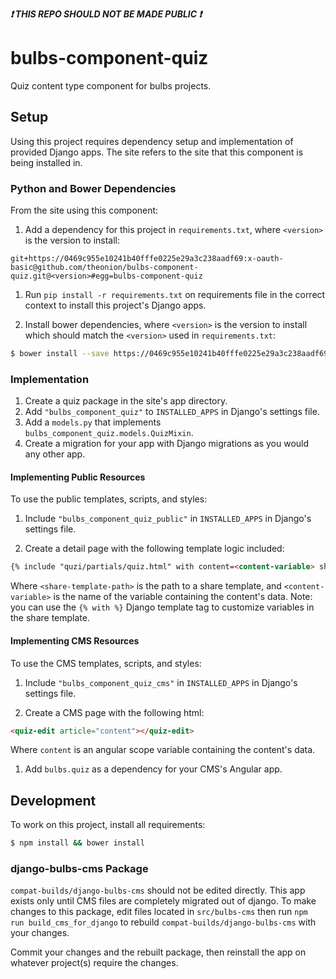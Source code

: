 <strong><i>:exclamation: THIS REPO SHOULD NOT BE MADE PUBLIC :exclamation:</i></strong>

# bulbs-component-quiz
Quiz content type component for bulbs projects.

## Setup
Using this project requires dependency setup and implementation of provided
Django apps. The site refers to the site that this component is being installed in.

### Python and Bower Dependencies
From the site using this component:

1. Add a dependency for this project in ```requirements.txt```, where ```<version>```
is the version to install:
  ```
  git+https://0469c955e10241b40fffe0225e29a3c238aadf69:x-oauth-basic@github.com/theonion/bulbs-component-quiz.git@<version>#egg=bulbs-component-quiz
  ```

1. Run ```pip install -r requirements.txt``` on requirements file in the correct
context to install this project's Django apps.

1. Install bower dependencies, where ```<version>``` is the version to
install which should match the ```<version>``` used in ```requirements.txt```:
  ```bash
  $ bower install --save https://0469c955e10241b40fffe0225e29a3c238aadf69:x-oauth-basic@github.com/theonion/bulbs-component-quiz.git\#\<version>
  ```


### Implementation
1. Create a quiz package in the site's app directory.
1. Add ```"bulbs_component_quiz"``` to ```INSTALLED_APPS``` in Django's settings file.
1. Add a ```models.py``` that implements ```bulbs_component_quiz.models.QuizMixin```.
1. Create a migration for your app with Django migrations as you would any other app.

#### Implementing Public Resources
To use the public templates, scripts, and styles:

1. Include ```"bulbs_component_quiz_public"``` in ```INSTALLED_APPS``` in
Django's settings file.

1. Create a detail page with the following template logic included:
  ```html
  {% include "quzi/partials/quiz.html" with content=<content-variable> share_partial_template="<share-template-path>" %}
  ```
  Where ```<share-template-path>``` is the path to a share template, and
  ```<content-variable>``` is the name of the variable containing the content's data.
  Note: you can use the ```{% with %}``` Django template tag to customize variables in
  the share template.

#### Implementing CMS Resources
To use the CMS templates, scripts, and styles:

1. Include ```"bulbs_component_quiz_cms"``` in ```INSTALLED_APPS``` in
Django's settings file.

1. Create a CMS page with the following html:
  ```html
  <quiz-edit article="content"></quiz-edit>
  ```
  Where ```content``` is an angular scope variable containing the content's data.

1. Add ```bulbs.quiz``` as a dependency for your CMS's Angular app.

## Development
To work on this project, install all requirements:
```bash
$ npm install && bower install
```

### django-bulbs-cms Package
```compat-builds/django-bulbs-cms``` should not be edited directly. This app exists only until
CMS files are completely migrated out of django. To make changes to this package,
edit files located in ```src/bulbs-cms``` then run ```npm run build_cms_for_django```
to rebuild ```compat-builds/django-bulbs-cms``` with your changes.

Commit your changes and the rebuilt package, then reinstall the app on whatever
project(s) require the changes.
